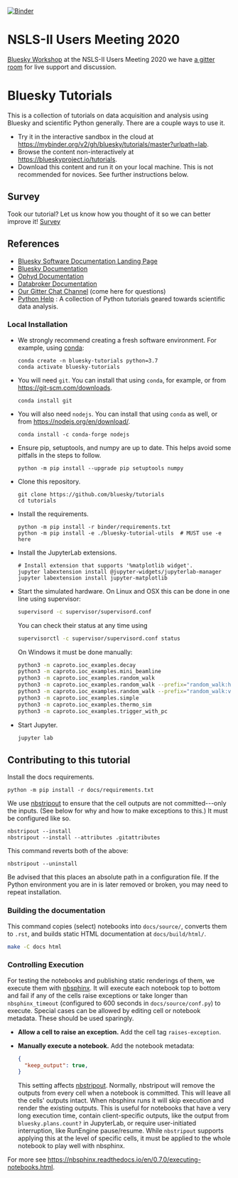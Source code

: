 [![Binder](https://mybinder.org/badge.svg)](https://mybinder.org/v2/gh/bluesky/tutorials/master?urlpath=lab)

# NSLS-II Users Meeting 2020

[Bluesky
Workshop](https://nsls2cfnusersmeeting.bnl.gov/workshops/workshop.aspx?year=2020&id=163)
at the NSLS-II Users Meeting 2020 we have [a gitter
room](https://gitter.im/NSLS-II/users-meeting-2020) for live support
and discussion.


# Bluesky Tutorials

This is a collection of tutorials on data acquisition and analysis using Bluesky
and scientific Python generally. There are a couple ways to use it.

* Try it in the interactive sandbox in the cloud at
  https://mybinder.org/v2/gh/bluesky/tutorials/master?urlpath=lab.
* Browse the content non-interactively at https://blueskyproject.io/tutorials.
* Download this content and run it on your local machine. This is not
  recommended for novices. See further instructions below.

## Survey
Took our tutorial? Let us know how you thought of it so we can better improve
it!
[Survey](https://goo.gl/forms/WAWhkAIvEGVzIUdf2)

## References

* [Bluesky Software Documentation Landing Page](https://blueskyproject.io)
* [Bluesky Documentation](https://blueskyproject.io/bluesky)
* [Ophyd Documentation](https://blueskyproject.io/ophyd)
* [Databroker Documentation](https://blueskyproject.io/databroker)
* [Our Gitter Chat Channel](https://gitter.im/NSLS-II/DAMA) (come here for questions)
* [Python Help](https://www.oreilly.com/programming/free/files/python-for-scientists.pdf) : A collection of Python tutorials geared towards scientific data analysis.


### Local Installation

* We strongly recommend creating a fresh software environment. For example,
  using [conda](https://docs.conda.io/en/latest/miniconda.html):

  ```
  conda create -n bluesky-tutorials python=3.7
  conda activate bluesky-tutorials
  ```

* You will need ``git``. You can install that using ``conda``, for example, or
  from https://git-scm.com/downloads.

  ```
  conda install git
  ```

* You will also need ``nodejs``. You can install that using ``conda`` as well,
  or from  https://nodejs.org/en/download/.

  ```
  conda install -c conda-forge nodejs
  ```

* Ensure pip, setuptools, and numpy are up to date. This helps avoid some
  pitfalls in the steps to follow.

  ```
  python -m pip install --upgrade pip setuptools numpy
  ```

* Clone this repository.

  ```
  git clone https://github.com/bluesky/tutorials
  cd tutorials
  ```

* Install the requirements.

  ```
  python -m pip install -r binder/requirements.txt
  python -m pip install -e ./bluesky-tutorial-utils  # MUST use -e here
  ```

* Install the JupyterLab extensions.

  ```
  # Install extension that supports '%matplotlib widget'.
  jupyter labextension install @jupyter-widgets/jupyterlab-manager
  jupyter labextension install jupyter-matplotlib
  ```

* Start the simulated hardware. On Linux and OSX this can be done in one line
  using supervisor:

  ```sh
  supervisord -c supervisor/supervisord.conf
  ```

  You can check their status at any time using

  ```sh
  supervisorctl -c supervisor/supervisord.conf status
  ```

  On Windows it must be done manually:

  ```sh
  python3 -m caproto.ioc_examples.decay
  python3 -m caproto.ioc_examples.mini_beamline
  python3 -m caproto.ioc_examples.random_walk
  python3 -m caproto.ioc_examples.random_walk --prefix="random_walk:horiz-"
  python3 -m caproto.ioc_examples.random_walk --prefix="random_walk:vert-"
  python3 -m caproto.ioc_examples.simple
  python3 -m caproto.ioc_examples.thermo_sim
  python3 -m caproto.ioc_examples.trigger_with_pc
  ```

* Start Jupyter.

  ```sh
  jupyter lab
  ```

## Contributing to this tutorial

Install the docs requirements.

  ```
  python -m pip install -r docs/requirements.txt
  ```

We use [nbstripout](https://github.com/kynan/nbstripout) to ensure that the
cell outputs are not committed---only the inputs. (See below for why and how to
make exceptions to this.) It must be configured like so.

```
nbstripout --install
nbstripout --install --attributes .gitattributes
```

This command reverts both of the above:

```
nbstripout --uninstall
```

Be advised that this places an absolute path in a configuration file. If the
Python environment you are in is later removed or broken, you may need to repeat
installation.

### Building the documentation

This command copies (select) notebooks into ``docs/source/``, converts them
to ``.rst``, and builds static HTML documentation at ``docs/build/html/``.

  ```sh
  make -C docs html
  ```

### Controlling Execution

For testing the notebooks and publishing static renderings of them, we execute
them with [nbsphinx](https://nbsphinx.readthedocs.io/). It will execute each
notebook top to bottom and fail if any of the cells raise exceptions or take
longer than ``nbsphinx_timeout`` (configured to 600 seconds in
``docs/source/conf.py``) to execute. Special cases can be allowed by editing
cell or notebook metadata. These should be used sparingly.

* **Allow a cell to raise an exception.** Add the cell tag ``raises-exception``.
* **Manually execute a notebook.** Add the notebook metadata:

  ```json
  {
    "keep_output": true,
  }
  ```

  This setting affects [nbstripout](https://github.com/kynan/nbstripout).
  Normally, nbstripout will remove the outputs from every cell when a notebook is
  committed. This will leave all the cells' outputs intact. When nbsphinx runs it
  will skip execution and render the existing outputs. This is useful for
  notebooks that have a very long execution time, contain client-specific outputs,
  like the output from ``bluesky.plans.count?`` in JupyterLab, or require
  user-initiated interruption, like RunEngine pause/resume. While `nbstripout`
  supports applying this at the level of specific cells, it must be applied to
  the whole notebook to play well with nbsphinx.

For more see https://nbsphinx.readthedocs.io/en/0.7.0/executing-notebooks.html.
